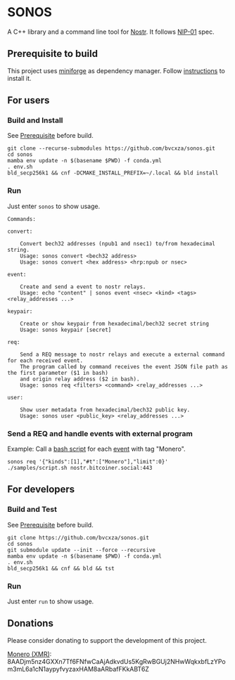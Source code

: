 # SONOS

A C++ library and a command line tool for [Nostr](https://nostr.com). It follows [NIP-01](https://github.com/nostr-protocol/nips/blob/master/01.md) spec.

## Prerequisite to build

This project uses [miniforge](https://github.com/conda-forge/miniforge) as dependency manager. Follow [instructions](https://github.com/conda-forge/miniforge#install) to install it.

## For users

### Build and Install

See [Prerequisite](#prerequisite-to-build) before build.

```
git clone --recurse-submodules https://github.com/bvcxza/sonos.git
cd sonos
mamba env update -n $(basename $PWD) -f conda.yml
. env.sh
bld_secp256k1 && cnf -DCMAKE_INSTALL_PREFIX=~/.local && bld install
```

### Run

Just enter `sonos` to show usage.

```
Commands:

convert:

	Convert bech32 addresses (npub1 and nsec1) to/from hexadecimal string.
	Usage: sonos convert <bech32 address>
	Usage: sonos convert <hex address> <hrp:npub or nsec>

event:

	Create and send a event to nostr relays.
	Usage: echo "content" | sonos event <nsec> <kind> <tags> <relay_addresses ...>

keypair:

	Create or show keypair from hexadecimal/bech32 secret string
	Usage: sonos keypair [secret]

req:

	Send a REQ message to nostr relays and execute a external command for each received event.
	The program called by command receives the event JSON file path as the first parameter ($1 in bash)
	and origin relay address ($2 in bash).
	Usage: sonos req <filters> <command> <relay_addresses ...>

user:

	Show user metadata from hexadecimal/bech32 public key.
	Usage: sonos user <public_key> <relay_addresses ...>

```

### Send a REQ and handle events with external program

Example: Call a [bash script](samples/script.sh) for each [event](https://github.com/nostr-protocol/nips/blob/master/01.md#events-and-signatures) with tag "Monero".

```
sonos req '{"kinds":[1],"#t":["Monero"],"limit":0}' ./samples/script.sh nostr.bitcoiner.social:443
```

## For developers

### Build and Test

See [Prerequisite](#prerequisite-to-build) before build.

```
git clone https://github.com/bvcxza/sonos.git
cd sonos
git submodule update --init --force --recursive
mamba env update -n $(basename $PWD) -f conda.yml
. env.sh
bld_secp256k1 && cnf && bld && tst
```

### Run

Just enter `run` to show usage.

## Donations

Please consider donating to support the development of this project.

[Monero (XMR)](https://www.getmonero.org): 8AADjm5nz4GXXn7Tf6FNfwCaAjAdkvdUs5KgRwBGUj2NHwWqkxbfLzYPom3mL6a1cN1aypyfvyzaxHAM8aARbafFKkABT6Z


